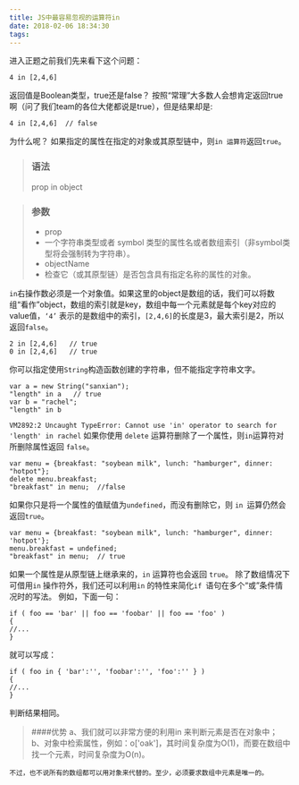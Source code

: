 ```yaml
---
title: JS中最容易忽视的运算符in
date: 2018-02-06 18:34:30
tags:
---
```

进入正题之前我们先来看下这个问题：

    4 in [2,4,6] 
 返回值是Boolean类型，true还是false？
按照“常理”大多数人会想肯定返回true啊（问了我们team的各位大佬都说是true），但是结果却是:
```
4 in [2,4,6]  // false
```
为什么呢？
如果指定的属性在指定的对象或其原型链中，则`in 运算符`返回`true`。

>### 语法
>prop in object

>### 参数
> * prop
>* 一个字符串类型或者 symbol 类型的属性名或者数组索引（非symbol类型将会强制转为字符串）。
>* objectName
>* 检查它（或其原型链）是否包含具有指定名称的属性的对象。

`in`右操作数必须是一个对象值。如果这里的object是数组的话，我们可以将数组“看作”object，数组的索引就是key，数组中每一个元素就是每个key对应的value值，`‘4’` 表示的是数组中的索引，`[2,4,6]`的长度是3，最大索引是2，所以返回`false`。
```
2 in [2,4,6]   // true
0 in [2,4,6]   // true
```
你可以指定使用`String`构造函数创建的字符串，但不能指定字符串文字。
```
var a = new String("sanxian");
"length" in a   // true
var b = "rachel";
"length" in b
```
``VM2892:2 Uncaught TypeError: Cannot use 'in' operator to search for 'length' in rachel``
如果你使用 `delete` 运算符删除了一个属性，则` in `运算符对所删除属性返回 `false`。
```
var menu = {breakfast: "soybean milk", lunch: "hamburger", dinner: "hotpot"};
delete menu.breakfast;
"breakfast" in menu;  //false
```
如果你只是将一个属性的值赋值为`undefined`，而没有删除它，则 `in `运算仍然会返回`true`。
```
var menu = {breakfast: "soybean milk", lunch: "hamburger", dinner: 'hotpot'};
menu.breakfast = undefined;
"breakfast" in menu;  // true
```
如果一个属性是从原型链上继承来的，`in` 运算符也会返回 `true`。
除了数组情况下可借用`in` 操作符外，我们还可以利用`in` 的特性来简化`if `语句在多个“或”条件情况时的写法。
例如，下面一句：
```
if ( foo == 'bar' || foo == 'foobar' || foo == 'foo' )
{
//...
}
```
就可以写成：
```
if ( foo in { 'bar':'', 'foobar':'', 'foo':'' } )
{
//...
}
```
判断结果相同。
>####优势
>a、我们就可以非常方便的利用in 来判断元素是否在对象中；
>b、对象中检索属性，例如：o['oak']，其时间复杂度为O(1)，而要在数组中找一个元素，时间复杂度为O(n)。

`不过，也不说所有的数组都可以用对象来代替的。至少，必须要求数组中元素是唯一的。`
